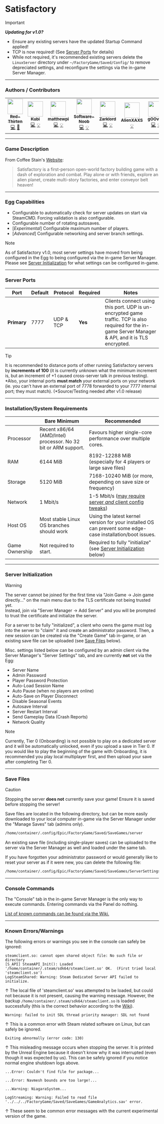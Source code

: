 # Satisfactory

> [!IMPORTANT]
> ***Updating for v1.0?***
> - Ensure any existing servers have the updated Startup Command applied!
> - TCP is now required! (See [Server Ports](#server-ports) for details)
> - While not required, it's recommended existing servers delete the `LinuxServer` directory under `~/FactoryGame/Saved/Config/` to remove depreciated settings, and reconfigure the settings via the in-game Server Manager.
___

### Authors / Contributors

<!-- prettier-ignore-start -->
<!-- markdownlint-disable -->
<table>
    <tr>
        <td align="center">
            <a href="https://github.com/lilkingjr1">
                <img src="https://avatars.githubusercontent.com/u/4533989" width="50px;" alt=""/><br /><sub><b>Red-Thirten</b></sub>
            </a>
            <br />
            <a href="https://github.com/parkervcp/eggs/commits?author=lilkingjr1" title="Codes">💻</a>
            <a href="https://github.com/parkervcp/eggs/commits?author=lilkingjr1" title="Maintains">🔨</a>
        </td>
        <td align="center">
            <a href="https://github.com/iamkubi">
                <img src="https://avatars.githubusercontent.com/u/6176191" width="50px;" alt=""/><br /><sub><b>Kubi</b></sub>
            </a>
            <br />
            <a href="https://github.com/parkervcp/eggs/commits?author=iamkubi" title="Codes">💻</a>
            <a href="https://github.com/parkervcp/eggs/commits?author=iamkubi" title="Contributor">💡</a>
        </td>
        <td align="center">
            <a href="https://github.com/matthewpi">
                <img src="https://avatars.githubusercontent.com/u/26559841" width="50px;" alt=""/><br /><sub><b>matthewpi</b></sub>
            </a>
            <br />
            <a href="https://github.com/parkervcp/eggs/commits?author=matthewpi" title="Codes">💻</a>
            <a href="https://github.com/parkervcp/eggs/commits?author=matthewpi" title="Contributor">💡</a>
        </td>
        <td align="center">
            <a href="https://github.com/Software-Noob">
                <img src="https://avatars.githubusercontent.com/u/10975908" width="50px;" alt=""/><br /><sub><b>Software-Noob</b></sub>
            </a>
            <br />
            <a href="https://github.com/parkervcp/eggs/commits?author=Software-Noob" title="Codes">💻</a>
            <a href="https://github.com/parkervcp/eggs/commits?author=Software-Noob" title="Contributor">💡</a>
        </td>
        <td align="center">
            <a href="https://github.com/Zarklord">
                <img src="https://avatars.githubusercontent.com/u/1622280" width="50px;" alt=""/><br /><sub><b>Zarklord</b></sub>
            </a>
            <br />
            <a href="https://github.com/parkervcp/eggs/commits?author=Zarklord" title="Codes">💻</a>
            <a href="https://github.com/parkervcp/eggs/commits?author=Zarklord" title="Contributor">💡</a>
        </td>
        <td align="center">
            <a href="https://github.com/AlienXAXS">
                <img src="https://avatars.githubusercontent.com/u/1773445" width="50px;" alt=""/><br /><sub><b>AlienXAXS</b></sub>
            </a>
            <br />
            <a href="https://github.com/parkervcp/eggs/commits?author=AlienXAXS" title="Contributor">💡</a>
        </td>
        <td align="center">
            <a href="https://github.com/gOOvER">
                <img src="https://avatars.githubusercontent.com/u/116325?v=4" width="50px;" alt=""/><br /><sub><b>gOOvER</b></sub>
            </a>
            <br />
            <a href="https://github.com/parkervcp/eggs/commits?author=gOOvER" title="Codes">💻</a>
            <a href="https://github.com/parkervcp/eggs/commits?author=gOOvER" title="Contributor">💡</a>
        </td>
    </tr>
</table>
<!-- markdownlint-enable -->
<!-- prettier-ignore-end -->

___

### Game Description

From Coffee Stain's [Website](https://www.satisfactorygame.com/):
> Satisfactory is a first-person open-world factory building game with a dash of exploration and combat. Play alone or with friends, explore an alien planet, create multi-story factories, and enter conveyor belt heaven!

___

### Egg Capabilities

- Configurable to automatically check for server updates on start via SteamCMD. Forcing validation is also configurable.
- Configurable number of rotating autosaves.
- [*Experimental*] Configurable maximum number of players.
- [*Advanced*] Configurable networking and server branch settings.

> [!NOTE]
> As of Satisfactory v1.0, most server settings have moved from being configured in the Egg to being configured via the in-game Server Manager.\
> Please see [Server Initialization](#server-initialization) for what settings can be configured in-game.

___

### Server Ports

| Port | Default | Protocol | Required | Notes |
|---------|---------|---------|---------|---------|
| **Primary** | 7777 | UDP & TCP | **Yes** | Clients connect using this port. UDP is un-encrypted game traffic. TCP is also required for the in-game Server Manager & API, and it is TLS encrypted. |

> [!TIP]
> It is recommended to distance ports of other running Satisfactory servers by **increments of 100** (it is currently unknown what the minimum increment is, but an increment of +1 caused cross-server talk in previous testing).\
> \*Also, your internal ports **must match** your external ports on your network (ie. you can't have an external port of 7778 forwarded to your 7777 internal port; they must match). (\*Source/Testing needed after v1.0 release)

___

### Installation/System Requirements

|  | Bare Minimum | Recommended |
|---------|---------|---------|
| Processor | Recent x86/64 (AMD/Intel) processor. No 32 bit or ARM support. | Favours higher single-core performance over multiple cores. |
| RAM | 6144 MiB | 8192-12288 MiB (especially for 4 players or large save files) |
| Storage | 5120 MiB | 7168-10240 MiB (or more, depending on save size or frequency) |
| Network | 1 Mbit/s | 1-5 Mbit/s ([may require server *and* client config tweaks](https://satisfactory.wiki.gg/wiki/Multiplayer#Temporary_lag_solution)) |
| Host OS | Most stable Linux OS branches should work | Using the latest kernel version for your installed OS can prevent some edge-case installation/boot issues. |
| Game Ownership | Not required to start. | Required to fully "initialize" (see [Server Initialization](#server-initialization) below) |

___

### Server Initialization

> [!WARNING]
> The server cannot be joined for the first time via "Join Game -> Join game directly..." on the main menu due to the TLS certificate not being trusted yet.\
> Instead, join via "Server Manager -> Add Server" and you will be prompted to trust the certificate and initialize the server.

For a server to be fully "initialized", a client who owns the game must log into the server to "claim" it and create an administrator password. Then, a new session can be created via the "Create Game" tab in-game, or an existing save file can be uploaded (see [Save Files](#save-files) below).

Misc. settings listed below can be configured by an admin client via the Server Manager's "Server Settings" tab, and are currently **not** set via the Egg:

- Server Name
- Admin Password
- Player Password Protection
- Auto-Load Session Name
- Auto Pause (when no players are online)
- Auto-Save on Player Disconnect
- Disable Seasonal Events
- Autosave Interval
- Server Restart Interval
- Send Gameplay Data (Crash Reports)
- Network Quality

> [!NOTE]
> Currently, Tier 0 (Onboarding) is not possible to play on a dedicated server and it will be automatically unlocked, even if you upload a save in Tier 0. If you would like to play the beginning of the game with Onboarding, it is recommended you play local multiplayer first, and then upload your save after completing Tier 0.

___

### Save Files

> [!CAUTION]
> Stopping the server **does not** currently save your game! Ensure it is saved before stopping the server!

Save files are located in the following directory, but can be more easily downloaded to your local computer in-game via the Server Manager under the "Manage Saves" tab (admins only).

```md
/home/container/.config/Epic/FactoryGame/Saved/SaveGames/server
```

An existing save file (including single-player saves) can be uploaded to the server via the Server Manager as well and loaded under the same tab.

If you have forgotten your administrator password or would generally like to reset your server as if it were new, you can delete the following file:

```md
/home/container/.config/Epic/FactoryGame/Saved/SaveGames/ServerSettings.<your_server_query_port>.sav
```

___

### Console Commands

The "Console" tab in the in-game Server Manager is the only way to execute commands. Entering commands via the Panel do nothing.

[List of known commands can be found via the Wiki.](https://satisfactory.wiki.gg/wiki/Dedicated_servers#Console_commands)

___

### Known Errors/Warnings

The following errors or warnings you see in the console can safely be ignored:

```log
steamclient.so: cannot open shared object file: No such file or directory
[S_API] SteamAPI_Init(): Loaded '/home/container/.steam/sdk64/steamclient.so' OK.  (First tried local 'steamclient.so')
LogSteamShared: Warning: Steam Dedicated Server API failed to initialize.
```

↑ The local file of 'steamclient.so' was attempted to be loaded, but could not because it is not present, causing the warning message. However, the backup `/home/container/.steam/sdk64/steamclient.so` is loaded successfully (this is the correct behavior according to the [Wiki](https://satisfactory.wiki.gg/wiki/Dedicated_servers#SteamAPI_Init():_Sys_LoadModule_failed_to_load:_/path/to/.steam/sdk64/steamclient.so)).

```log
Warning: failed to init SDL thread priority manager: SDL not found
```

↑ This is a common error with Steam related software on Linux, but can safely be ignored.

```log
Exiting abnormally (error code: 130)
```

↑ This misleading message occurs when stopping the server. It is printed by the Unreal Engine because it doesn't know why it was interrupted (even though it was expected by us). This can be safely ignored if you notice normal engine shutdown logs above.

```log
...Error: Couldn't find file for package...
```

```log
...Error: Navmesh bounds are too large!...
```

```log
...Warning: NiagaraSystem...
```

```log
LogStreaming: Warning: Failed to read file '../../../FactoryGame/Saved/SaveGames/GameAnalytics.sav' error.
```

↑ These seem to be common error messages with the current experimental version of the game.
